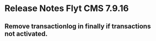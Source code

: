 # Release Notes Flyt CMS 7.9.16
## Remove transactionlog in finally if transactions not activated. 
